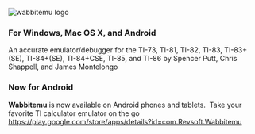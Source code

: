 ![wabbitemu logo](wabbitemu.org/repository/logo.jpg)
### For Windows, Mac OS X, and Android


An accurate emulator/debugger for the TI-73, TI-81, TI-82, TI-83, TI-83+(SE), TI-84+(SE), TI-84+CSE, TI-85, and TI-86 by Spencer Putt, Chris Shappell, and James Montelongo


### Now for Android
**Wabbitemu** is now available on Android phones and tablets.  Take your favorite TI calculator emulator on the go
https://play.google.com/store/apps/details?id=com.Revsoft.Wabbitemu

